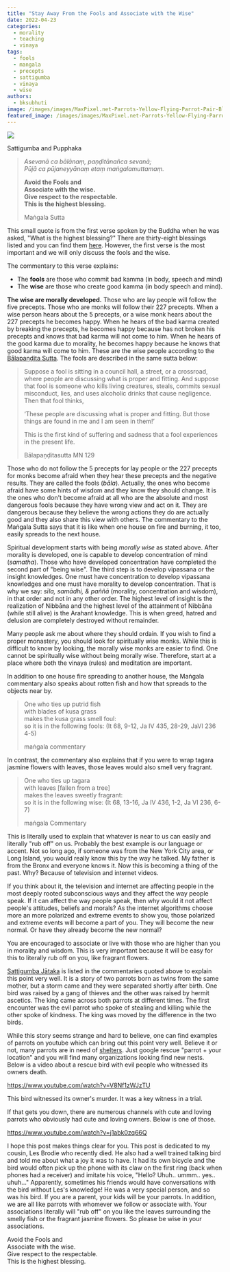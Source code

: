 ```yaml
---
title: "Stay Away From the Fools and Associate with the Wise"
date: 2022-04-23
categories: 
  - morality
  - teaching
  - vinaya
tags: 
  - fools
  - mangala
  - precepts
  - sattigumba
  - vinaya
  - wise
authors: 
  - bksubhuti
image: /images/images/MaxPixel.net-Parrots-Yellow-Flying-Parrot-Pair-Blue-Red-1612070.jpg
featured_image: /images/images/MaxPixel.net-Parrots-Yellow-Flying-Parrot-Pair-Blue-Red-1612070.jpg
---
```


![](/images/MaxPixel.net-Parrots-Yellow-Flying-Parrot-Pair-Blue-Red-1612070-1024x681.jpg)

Sattigumba and Pupphaka

> _Asevanā ca bālānaṃ, paṇḍitānañca sevanā;  
> Pūjā ca pūjaneyyānaṃ etaṃ maṅgalamuttamaṃ._
> 
> **Avoid the Fools and  
> Associate with the wise.  
> Give respect to the respectable.  
> This is the highest blessing.**
> 
> Maṅgala Sutta

This small quote is from the first verse spoken by the Buddha when he was asked, "What is the highest blessing?" There are thirty-eight blessings listed and you can find them [here](https://www.ancient-buddhist-texts.net/Texts-and-Translations/Chanting-for-Meditators/01-Parittam-Mangalasuttam.htm). However, the first verse is the most important and we will only discuss the fools and the wise.

The commentary to this verse explains:

- The **fools** are those who commit bad kamma (in body, speech and mind)
- The **wise** are those who create good kamma (in body speech and mind).

**The wise are morally developed.** Those who are lay people will follow the five precepts. Those who are monks will follow their 227 precepts. When a wise person hears about the 5 precepts, or a wise monk hears about the 227 precepts he becomes happy. When he hears of the bad karma created by breaking the precepts, he becomes happy because has not broken his precepts and knows that bad karma will not come to him. When he hears of the good karma due to morality, he becomes happy because he knows that good karma will come to him. These are the wise people according to the [Bālapaṇḍita Sutta](https://suttacentral.net/mn129/en/sujato?layout=linebyline&reference=main/bj/cck/csp/dr/km&notes=asterisk&highlight=true&script=latin). The fools are described in the same sutta below:

> Suppose a fool is sitting in a council hall, a street, or a crossroad, where people are discussing what is proper and fitting. And suppose that fool is someone who kills living creatures, steals, commits sexual misconduct, lies, and uses alcoholic drinks that cause negligence.  Then that fool thinks,  
>   
> ‘These people are discussing what is proper and fitting. But those things are found in me and I am seen in them!’  
>   
> This is the first kind of suffering and sadness that a fool experiences in the present life.
> 
> Bālapaṇḍitasutta MN 129

  
Those who do not follow the 5 precepts for lay people or the 227 precepts for monks become afraid when they hear these precepts and the negative results. They are called the fools (_bāla_). Actually, the ones who become afraid have some hints of wisdom and they know they should change. It is the ones who don't become afraid at all who are the absolute and most dangerous fools because they have wrong view and act on it. They are dangerous because they believe the wrong actions they do are actually good and they also share this view with others. The commentary to the Maṅgala Sutta says that it is like when one house on fire and burning, it too, easily spreads to the next house.

Spiritual development starts with being _morally wise_ as stated above. After morality is developed, one is capable to develop concentration of mind (_samatha_). Those who have developed concentration have completed the second part of "being wise". The third step is to develop vipassana or the insight knowledges. One must have concentration to develop vipassana knowledges and one must have morality to develop concentration. That is why we say: _sīla, samādhi, & paññā_ (morality, concentration and wisdom), in that order and not in any other order. The highest level of insight is the realization of Nibbāna and the highest level of the attainment of Nibbāna (while still alive) is the Arahant knowledge. This is when greed, hatred and delusion are completely destroyed without remainder.

Many people ask me about where they should ordain. If you wish to find a proper monastery, you should look for spiritually wise monks. While this is difficult to know by looking, the morally wise monks are easier to find. One cannot be spiritually wise without being morally wise. Therefore, start at a place where both the vinaya (rules) and meditation are important.

In addition to one house fire spreading to another house, the Maṅgala commentary also speaks about rotten fish and how that spreads to the objects near by.

> One who ties up putrid fish  
> with blades of kusa grass  
> makes the kusa grass smell foul:  
> so it is in the following fools: (It 68, 9-12, Ja IV 435, 28-29, JaVI 236 4-5)
> 
> maṅgala commentary

In contrast, the commentary also explains that if you were to wrap tagara jasmine flowers with leaves, those leaves would also smell very fragrant.

> One who ties up tagara  
> with leaves \[fallen from a tree\]  
> makes the leaves sweetly fragrant:  
> so it is in the following wise: (It 68, 13-16, Ja IV 436, 1-2, Ja VI 236, 6-7)
> 
> maṅgala Commentary

This is literally used to explain that whatever is near to us can easily and literally "rub off" on us. Probably the best example is our language or accent. Not so long ago, if someone was from the New York City area, or Long Island, you would really know this by the way he talked. My father is from the Bronx and everyone knows it. Now this is becoming a thing of the past. Why? Because of television and internet videos.

If you think about it, the television and internet are affecting people in the most deeply rooted subconscious ways and they affect the way people speak. If it can affect the way people speak, then why would it not affect people's attitudes, beliefs and morals? As the internet algorithms choose more an more polarized and extreme events to show you, those polarized and extreme events will become a part of you. They will become the new normal. Or have they already become the new normal?

You are encouraged to associate or live with those who are higher than you in morality and wisdom. This is very important because it will be easy for this to literally rub off on you, like fragrant flowers.

[Sattigumba Jātaka](https://www.ancient-buddhist-texts.net/English-Texts/Jataka/503.htm) is listed in the commentaries quoted above to explain this point very well. It is a story of two parrots born as twins from the same mother, but a storm came and they were separated shortly after birth. One bird was raised by a gang of thieves and the other was raised by hermit ascetics. The king came across both parrots at different times. The first encounter was the evil parrot who spoke of stealing and killing while the other spoke of kindness. The king was moved by the difference in the two birds.

While this story seems strange and hard to believe, one can find examples of parrots on youtube which can bring out this point very well. Believe it or not, many parrots are in need of [shelters](https://www.liparrots.org/adopt-macaws/). Just google rescue "parrot + your location" and you will find many organizations looking find new nests. Below is a video about a rescue bird with evil people who witnessed its owners death.

https://www.youtube.com/watch?v=V8Nf1zWJzTU

This bird witnessed its owner's murder. It was a key witness in a trial.

If that gets you down, there are numerous channels with cute and loving parrots who obviously had cute and loving owners. Below is one of those.

https://www.youtube.com/watch?v=j1abk0zq66Q

I hope this post makes things clear for you. This post is dedicated to my cousin, Les Brodie who recently died. He also had a well trained talking bird and told me about what a joy it was to have. It had its own bicycle and the bird would often pick up the phone with its claw on the first ring (back when phones had a receiver) and imitate his voice, "Hello? Uhuh.. ummm.. yes.. uhuh..." Apparently, sometimes his friends would have conversations with the bird without Les's knowledge! He was a very special person, and so was his bird. If you are a parent, your kids will be your parrots. In addition, we are all like parrots with whomever we follow or associate with. Your associations literally will "rub off" on you like the leaves surrounding the smelly fish or the fragrant jasmine flowers. So please be wise in your associations.

Avoid the Fools and  
Associate with the wise.  
Give respect to the respectable.  
This is the highest blessing.